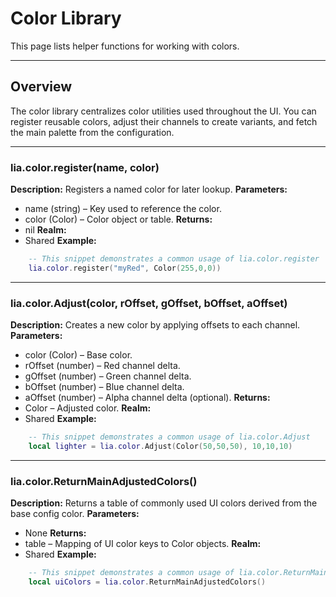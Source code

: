 # Color Library

This page lists helper functions for working with colors.

---

## Overview

The color library centralizes color utilities used throughout the UI. You can register reusable colors, adjust their channels to create variants, and fetch the main palette from the configuration.

---

### lia.color.register(name, color)

    
**Description:**
Registers a named color for later lookup.
**Parameters:**
* name (string) – Key used to reference the color.
* color (Color) – Color object or table.
**Returns:**
* nil
**Realm:**
* Shared
**Example:**
```lua
    -- This snippet demonstrates a common usage of lia.color.register
    lia.color.register("myRed", Color(255,0,0))
```

---


### lia.color.Adjust(color, rOffset, gOffset, bOffset, aOffset)

    
**Description:**
Creates a new color by applying offsets to each channel.
**Parameters:**
* color (Color) – Base color.
* rOffset (number) – Red channel delta.
* gOffset (number) – Green channel delta.
* bOffset (number) – Blue channel delta.
* aOffset (number) – Alpha channel delta (optional).
**Returns:**
* Color – Adjusted color.
**Realm:**
* Shared
**Example:**
```lua
    -- This snippet demonstrates a common usage of lia.color.Adjust
    local lighter = lia.color.Adjust(Color(50,50,50), 10,10,10)
```

---


### lia.color.ReturnMainAdjustedColors()

    
**Description:**
Returns a table of commonly used UI colors derived from the base config color.
**Parameters:**
* None
**Returns:**
* table – Mapping of UI color keys to Color objects.
**Realm:**
* Shared
**Example:**
```lua
    -- This snippet demonstrates a common usage of lia.color.ReturnMainAdjustedColors
    local uiColors = lia.color.ReturnMainAdjustedColors()
```
